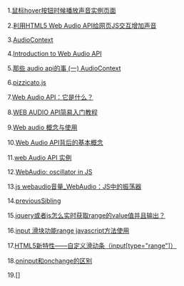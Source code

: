 1.[鼠标hover按钮时候播放声音实例页面](https://www.zhangxinxu.com/study/201706/button-hover-web-audio.html)      

2.[利用HTML5 Web Audio API给网页JS交互增加声音](https://www.zhangxinxu.com/wordpress/2017/06/html5-web-audio-api-js-ux-voice/)   

3.[AudioContext](https://developer.mozilla.org/zh-CN/docs/Web/API/AudioContext)   

4.[Introduction to Web Audio API](https://css-tricks.com/introduction-web-audio-api/)     

5.[那些 audio api的事 (一) AudioContext](https://segmentfault.com/a/1190000003115198)  


6.[pizzicato.js](https://alemangui.github.io/pizzicato/)    
   
7.[Web Audio API：它是什么？](https://blog.csdn.net/cunjie3951/article/details/106926428?ops_request_misc=&request_id=&biz_id=102&utm_term=audio%2520API&utm_medium=distribute.pc_search_result.none-task-blog-2~all~sobaiduweb~default-3-106926428.nonecase)    


8.[WEB AUDIO API简易入门教程](http://www.360doc.com/content/16/0426/09/597197_553868988.shtml)   
    
9.[Web audio 概念与使用](https://developer.mozilla.org/zh-CN/docs/Web/API/Web_Audio_API)    

10.[Web Audio API背后的基本概念](https://developer.mozilla.org/en-US/docs/Web/API/Web_Audio_API/Basic_concepts_behind_Web_Audio_API)    

11.[web Audio API 实例](https://wow.techbrood.com/fiddle/33575)

12.[WebAudio: oscillator in JS](https://www.phpied.com/webaudio-oscillator-in-js/)     

13.[js webaudio音量_WebAudio：JS中的振荡器](https://blog.csdn.net/cunbei2644/article/details/108864566?ops_request_misc=&request_id=&biz_id=102&utm_term=js%20%E6%8E%A7%E5%88%B6%E5%A3%B0%E9%9F%B3%E9%A2%91%E7%8E%87&utm_medium=distribute.pc_search_result.none-task-blog-2~all~sobaiduweb~default-3-108864566.first_rank_v2_pc_rank_v29&spm=1018.2226.3001.4187)
    
14.[previousSibling](https://www.cnblogs.com/yangdongmei/archive/2013/03/15/2961896.html)      

15.[jquery或者js怎么实时获取range的value值并且输出？](https://www.imooc.com/wenda/detail/341099)    

16.[input 滑块功能range javascript方法使用](https://www.cnblogs.com/longly/p/6056452.html)    

17.[HTML5新特性——自定义滑动条（input[type="range"]）](https://www.cnblogs.com/roberthuang/p/11958648.html)           


18.[oninput和onchange的区别](https://www.cnblogs.com/em2464/p/7679019.html)     

19.[]